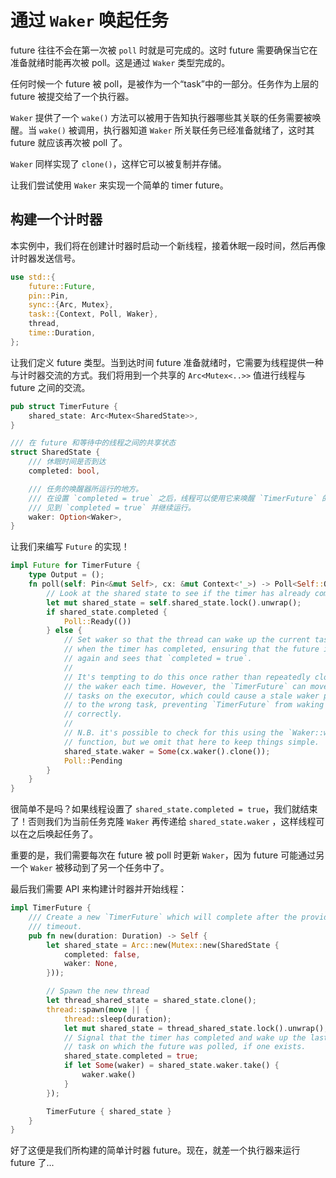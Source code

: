 # 通过 `Waker` 唤起任务

future 往往不会在第一次被 `poll` 时就是可完成的。这时 future 需要确保当它在准备就绪时能再次被 poll。这是通过 `Waker` 类型完成的。

任何时候一个 future 被 poll，是被作为一个“task”中的一部分。任务作为上层的 future 被提交给了一个执行器。

`Waker` 提供了一个 `wake()` 方法可以被用于告知执行器哪些其关联的任务需要被唤醒。当 `wake()` 被调用，执行器知道 `Waker` 所关联任务已经准备就绪了，这时其 future 就应该再次被 poll 了。

`Waker` 同样实现了 `clone()`，这样它可以被复制并存储。

让我们尝试使用 `Waker` 来实现一个简单的 timer future。

## 构建一个计时器

本实例中，我们将在创建计时器时启动一个新线程，接着休眠一段时间，然后再像计时器发送信号。

```rs
use std::{
    future::Future,
    pin::Pin,
    sync::{Arc, Mutex},
    task::{Context, Poll, Waker},
    thread,
    time::Duration,
};
```

让我们定义 future 类型。当到达时间 future 准备就绪时，它需要为线程提供一种与计时器交流的方式。我们将用到一个共享的 `Arc<Mutex<..>>` 值进行线程与 future 之间的交流。

```rs
pub struct TimerFuture {
    shared_state: Arc<Mutex<SharedState>>,
}

/// 在 future 和等待中的线程之间的共享状态
struct SharedState {
    /// 休眠时间是否到达
    completed: bool,

    /// 任务的唤醒器所运行的地方。
    /// 在设置 `completed = true` 之后，线程可以使用它来唤醒 `TimerFuture` 的任务。
    /// 见到 `completed = true` 并继续运行。
    waker: Option<Waker>,
}
```

让我们来编写 `Future` 的实现！

```rs
impl Future for TimerFuture {
    type Output = ();
    fn poll(self: Pin<&mut Self>, cx: &mut Context<'_>) -> Poll<Self::Output> {
        // Look at the shared state to see if the timer has already completed.
        let mut shared_state = self.shared_state.lock().unwrap();
        if shared_state.completed {
            Poll::Ready(())
        } else {
            // Set waker so that the thread can wake up the current task
            // when the timer has completed, ensuring that the future is polled
            // again and sees that `completed = true`.
            //
            // It's tempting to do this once rather than repeatedly cloning
            // the waker each time. However, the `TimerFuture` can move between
            // tasks on the executor, which could cause a stale waker pointing
            // to the wrong task, preventing `TimerFuture` from waking up
            // correctly.
            //
            // N.B. it's possible to check for this using the `Waker::will_wake`
            // function, but we omit that here to keep things simple.
            shared_state.waker = Some(cx.waker().clone());
            Poll::Pending
        }
    }
}
```

很简单不是吗？如果线程设置了 `shared_state.completed = true`，我们就结束了！否则我们为当前任务克隆 `Waker` 再传递给 `shared_state.waker` ，这样线程可以在之后唤起任务了。

重要的是，我们需要每次在 future 被 poll 时更新 `Waker`，因为 future 可能通过另一个 `Waker` 被移动到了另一个任务中了。

最后我们需要 API 来构建计时器并开始线程：

```rs
impl TimerFuture {
    /// Create a new `TimerFuture` which will complete after the provided
    /// timeout.
    pub fn new(duration: Duration) -> Self {
        let shared_state = Arc::new(Mutex::new(SharedState {
            completed: false,
            waker: None,
        }));

        // Spawn the new thread
        let thread_shared_state = shared_state.clone();
        thread::spawn(move || {
            thread::sleep(duration);
            let mut shared_state = thread_shared_state.lock().unwrap();
            // Signal that the timer has completed and wake up the last
            // task on which the future was polled, if one exists.
            shared_state.completed = true;
            if let Some(waker) = shared_state.waker.take() {
                waker.wake()
            }
        });

        TimerFuture { shared_state }
    }
}
```

好了这便是我们所构建的简单计时器 future。现在，就差一个执行器来运行 future 了...
